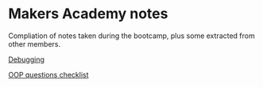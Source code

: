 # Makers Academy notes

Compliation of notes taken during the bootcamp, plus some extracted from other members.

[Debugging](https://github.com/hybridbad/notes/blob/master/debugging.md "Debugging workshop notes")

[OOP questions checklist](https://github.com/hybridbad/notes/blob/master/oop_outcomes.md "OOP questions checklist")